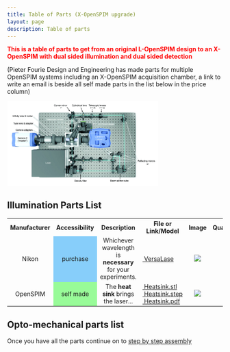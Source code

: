 ```yaml
---
title: Table of Parts (X-OpenSPIM upgrade)
layout: page
description: Table of parts
---
```

<span style="color:#FF0000; font-weight:bold"> This is a table of parts to get from an original L-OpenSPIM design to an X-OpenSPIM with dual sided illumination and dual sided detection</span> 

(Pieter Fourie Design and Engineering has made parts for multiple OpenSPIM systems including an X-OpenSPIM acquisition chamber, a link to write an email is beside all self made parts in the list below in the price column)

<img src="images/X-OpenSPIM_rendering_topview.jpg" width="70%">

## Illumination Parts List

<table>
<tr class="header">
<th>Manufacturer</th>
<th>Accessibility</th>
<th>Description</th>
<th>File or Link/Model</th>
<th>Image</th>
<th>Quantity</th>
<th>Price (EUR)</th>
</tr>

<tr class="odd">

<td align="center">Nikon</td>

<td align="center" bgcolor="#87CEFA">purchase</td>

<td align="center">Whichever wavelength is <strong>necessary</strong> for your experiments.</td>

<td> <a href="http://www.vortranlaser.com/">&nbsp;VersaLase</a></td>

<td align="center"><img src="images/Versa-final-sm.jpg" width="250"></td>

<td align="center">1</td>

<td align="center">200</td>

</tr>

<tr class="even">

<td align="center">OpenSPIM</td>

<td align="center" bgcolor="#98FB98">self made</td>
<td align="center">The <strong>heat sink</strong> brings the laser...</td>

<td>
<a href="models/OpenSPIM_Cube-Laser_Heatsink.STL">&nbsp;Heatsink.stl</a><br/>
<a href="models/OpenSPIM_Cube-Laser_Heatsink.STEP">&nbsp;Heatsink.step</a><br/>
<a href="documents/OpenSPIM_Cube-Laser_Heatsink.PDF">&nbsp;Heatsink.pdf</a>
</td>

<td align="center"><img src="images/Laser_heatsink.jpg" width="250"></td>

<td align="center">1</td>

<td align="center">70,<br><a href="mailto:wwwpfdecouk@gmail.com?Subject=Production%20of%20___%20laser%20heatsink%20for%20the%20OpenSPIM%20system">email vendo </a></td>

</tr>

</table>

## Opto-mechanical parts list


</table>

Once you have all the parts continue on to [step by step assembly](Step_by_step_assembly)
